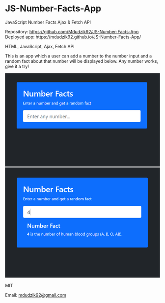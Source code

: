 # JS-Number-Facts-App

JavaScript Number Facts Ajax & Fetch API

<!-- Live link to deployed app -->

Repository: https://github.com/Mdudzik92/JS-Number-Facts-App<br>
Deployed app: https://mdudzik92.github.io/JS-Number-Facts-App/

<!-- Technologies used -->

HTML, JavaScript, Ajax, Fetch API

<!-- Explanation of what the app is -->

This is an app which a user can add a number to the number input and a random fact about that number will be displayed below. Any number works, give it a try!

<!-- Screenshot -->

<img src="./img1.png">
<img src="./img2.png">

<!-- License -->

MIT

<!-- Contact information -->

Email: mdudzik92@gmail.com
